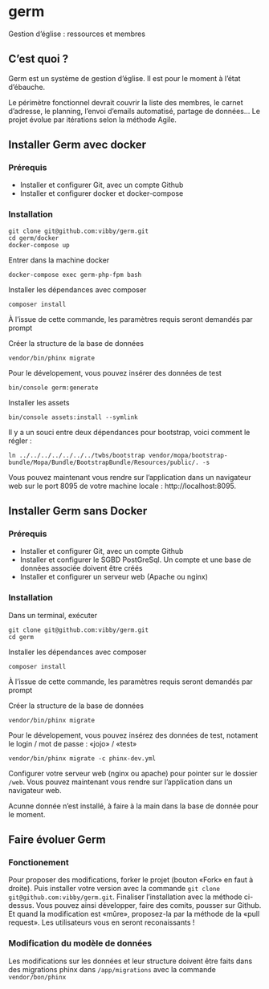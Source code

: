 # germ
Gestion d’église : ressources et membres

## C’est quoi ?

Germ est un système de gestion d’église. Il est pour le moment à l’état d’ébauche.

Le périmètre fonctionnel devrait couvrir la liste des membres, le carnet d’adresse, le planning, l’envoi d’emails automatisé, partage de données… Le projet évolue par itérations selon la méthode Agile.
## Installer Germ avec docker

### Prérequis

- Installer et configurer Git, avec un compte Github
- Installer et configurer docker et docker-compose

### Installation

```
git clone git@github.com:vibby/germ.git
cd germ/docker
docker-compose up
```
Entrer dans la machine docker
```
docker-compose exec germ-php-fpm bash
```

Installer les dépendances avec composer
```
composer install
```
À l’issue de cette commande, les paramètres requis seront demandés par prompt

Créer la structure de la base de données
```
vendor/bin/phinx migrate
```

Pour le dévelopement, vous pouvez insérer des données de test
```
bin/console germ:generate 
```

Installer les assets
```
bin/console assets:install --symlink
```

Il y a un souci entre deux dépendances pour bootstrap, voici comment le régler :

```
ln ../../../../../../../twbs/bootstrap vendor/mopa/bootstrap-bundle/Mopa/Bundle/BootstrapBundle/Resources/public/. -s
```

Vous pouvez maintenant vous rendre sur l’application dans un navigateur web sur le port 8095 de votre machine locale : http://localhost:8095.



## Installer Germ sans Docker

### Prérequis

- Installer et configurer Git, avec un compte Github
- Installer et configurer le SGBD PostGreSql. Un compte et une base de données associée doivent être créés
- Installer et configurer un serveur web (Apache ou nginx)

### Installation

Dans un terminal, exécuter

```
git clone git@github.com:vibby/germ.git
cd germ
```

Installer les dépendances avec composer
```
composer install
```
À l’issue de cette commande, les paramètres requis seront demandés par prompt

Créer la structure de la base de données
```
vendor/bin/phinx migrate
```

Pour le dévelopement, vous pouvez insérez des données de test, notament le login / mot de passe : «jojo» / «test»
```
vendor/bin/phinx migrate -c phinx-dev.yml
```

Configurer votre serveur web (nginx ou apache) pour pointer sur le dossier ``/web``.
Vous pouvez maintenant vous rendre sur l’application dans un navigateur web.

Acunne donnée n’est installé, à faire à la main dans la base de donnée pour le moment.


## Faire évoluer Germ

### Fonctionement

Pour proposer des modifications, forker le projet (bouton «Fork» en faut à droite). Puis installer votre version avec la commande ``git clone git@github.com:vibby/germ.git``. Finaliser l’installation avec la méthode ci-dessus. Vous pouvez ainsi développer, faire des comits, pousser sur Github. Et quand la modification est «mûre», proposez-la par la méthode de la «pull request». Les utilisateurs vous en seront reconaissants !

### Modification du modèle de données

Les modifications sur les données et leur structure doivent être faits dans des migrations phinx dans ``/app/migrations`` avec la commande ``vendor/bon/phinx``

